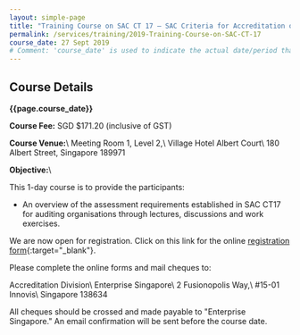 ```yaml
---
layout: simple-page
title: "Training Course on SAC CT 17 – SAC Criteria for Accreditation of Auditing Organisations"
permalink: /services/training/2019-Training-Course-on-SAC-CT-17
course_date: 27 Sept 2019
# Comment: 'course_date' is used to indicate the actual date/period that the course will be held
---
```


## Course Details
**{{page.course_date}}**
<!-- comment: {{page.course_date}} will display the same data as the 'course_date' in the top header code snippet -->

**Course Fee:** SGD $171.20 (inclusive of GST)

**Course Venue:**\\
Meeting Room 1, Level 2,\\
Village Hotel Albert Court\\
180 Albert Street, Singapore 189971
<!-- COMMENT: The double backslashes are used to denote a line break without paragraph spacing -->

**Objective:**\\

This 1-day course is to provide the participants:

* An overview of the assessment requirements established in SAC CT17 for auditing organisations through lectures, discussions and work exercises.

We are now open for registration. Click on this link for the online [registration form](https://form.gov.sg/5d3036df5f62720018314389){:target="_blank"}.
<!-- COMMENT: The {:target="&#95;blank"} syntax at the end of the Markdown webpage URL is used to open the URL in a new window tab -->

Please complete the online forms and mail cheques to:

Accreditation Division\\
Enterprise Singapore\\
2 Fusionopolis Way,\\
#15-01 Innovis\\
Singapore 138634
<!-- COMMENT: The double backslashes are used to denote a new line break without the paragraph spacing -->

All cheques should be crossed and made payable to "Enterprise Singapore." An email confirmation will be sent before the course date. 
